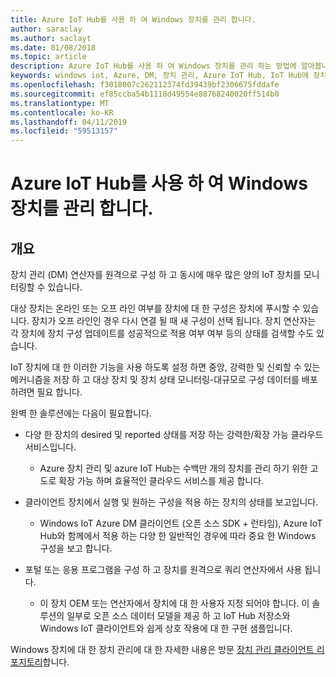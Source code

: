 ```yaml
---
title: Azure IoT Hub를 사용 하 여 Windows 장치를 관리 합니다.
author: saraclay
ms.author: saclayt
ms.date: 01/08/2018
ms.topic: article
description: Azure IoT Hub를 사용 하 여 Windows 장치를 관리 하는 방법에 알아봅니다.
keywords: windows iot, Azure, DM, 장치 관리, Azure IoT Hub, IoT Hub에 장치 상태
ms.openlocfilehash: f3018007c262112374fd39439bf2306675fddafe
ms.sourcegitcommit: ef85ccba54b1118d49554e88768240020ff514b0
ms.translationtype: MT
ms.contentlocale: ko-KR
ms.lasthandoff: 04/11/2019
ms.locfileid: "59513157"
---
```

# <a name="manage-your-windows-devices-with-the-azure-iot-hub"></a>Azure IoT Hub를 사용 하 여 Windows 장치를 관리 합니다.

## <a name="overview"></a>개요
장치 관리 (DM) 연산자를 원격으로 구성 하 고 동시에 매우 많은 양의 IoT 장치를 모니터링할 수 있습니다.

대상 장치는 온라인 또는 오프 라인 여부를 장치에 대 한 구성은 장치에 푸시할 수 있습니다. 장치가 오프 라인인 경우 다시 연결 될 때 새 구성이 선택 됩니다. 장치 연산자는 각 장치에 장치 구성 업데이트를 성공적으로 적용 여부 여부 등의 상태를 검색할 수도 있습니다.

IoT 장치에 대 한 이러한 기능을 사용 하도록 설정 하면 중앙, 강력한 및 신뢰할 수 있는 메커니즘을 저장 하 고 대상 장치 및 장치 상태 모니터링-대규모로 구성 데이터를 배포 하려면 필요 합니다.

완벽 한 솔루션에는 다음이 필요합니다.

* 다양 한 장치의 desired 및 reported 상태를 저장 하는 강력한/확장 가능 클라우드 서비스입니다.
  * Azure 장치 관리 및 azure IoT Hub는 수백만 개의 장치를 관리 하기 위한 고도로 확장 가능 하며 효율적인 클라우드 서비스를 제공 합니다.

* 클라이언트 장치에서 실행 및 원하는 구성을 적용 하는 장치의 상태를 보고입니다.
  * Windows IoT Azure DM 클라이언트 (오픈 소스 SDK + 런타임), Azure IoT Hub와 함께에서 적용 하는 다양 한 일반적인 경우에 따라 중요 한 Windows 구성을 보고 합니다.

* 포털 또는 응용 프로그램을 구성 하 고 장치를 원격으로 쿼리 연산자에서 사용 됩니다.
  * 이 장치 OEM 또는 연산자에서 장치에 대 한 사용자 지정 되어야 합니다. 이 솔루션의 일부로 오픈 소스 데이터 모델을 제공 하 고 IoT Hub 저장소와 Windows IoT 클라이언트와 쉽게 상호 작용에 대 한 구현 샘플입니다.

Windows 장치에 대 한 장치 관리에 대 한 자세한 내용은 방문 [장치 관리 클라이언트 리포지토리](https://github.com/ms-iot/iot-core-azure-dm-client/tree/master)합니다.

